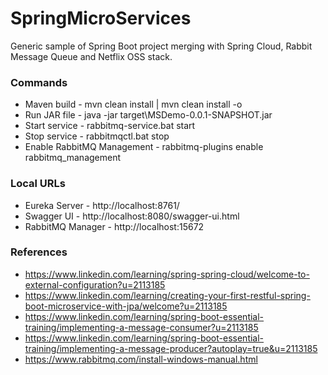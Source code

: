# SpringMicroServices
Generic sample of Spring Boot project merging with Spring Cloud, Rabbit Message Queue and Netflix OSS stack.

### Commands
* Maven build - mvn clean install | mvn clean install -o
* Run JAR file - java -jar target\MSDemo-0.0.1-SNAPSHOT.jar
* Start service - rabbitmq-service.bat start
* Stop service - rabbitmqctl.bat stop
* Enable RabbitMQ Management - rabbitmq-plugins enable rabbitmq_management

### Local URLs
* Eureka Server - http://localhost:8761/
* Swagger UI - http://localhost:8080/swagger-ui.html
* RabbitMQ Manager - http://localhost:15672


### References
* https://www.linkedin.com/learning/spring-spring-cloud/welcome-to-external-configuration?u=2113185
* https://www.linkedin.com/learning/creating-your-first-restful-spring-boot-microservice-with-jpa/welcome?u=2113185
* https://www.linkedin.com/learning/spring-boot-essential-training/implementing-a-message-consumer?u=2113185
* https://www.linkedin.com/learning/spring-boot-essential-training/implementing-a-message-producer?autoplay=true&u=2113185
* https://www.rabbitmq.com/install-windows-manual.html